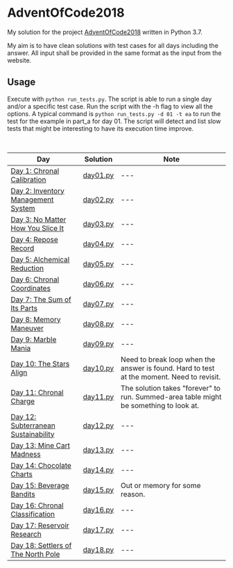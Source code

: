# AdventOfCode2018
My solution for the project [AdventOfCode2018](http://adventofcode.com/) written in Python 3.7.

My aim is to have clean solutions with test cases for all days including the answer. All input shall be provided in the same format as the input from the website.

## Usage
Execute with `python run_tests.py`. The script is able to run a single day and/or a specific test case. Run the script with the -h flag to view all the options. A typical command is `python run_tests.py -d 01 -t ea` to run the test for the example in part_a for day 01. The script will detect and list slow tests that might be interesting to have its execution time improve.

&nbsp;

| Day | Solution | Note |
|-----|----------|------|
|[Day 1: Chronal Calibration](http://adventofcode.com/2018/day/1) | [day01.py](days/day01.py) | --- |
|[Day 2: Inventory Management System](http://adventofcode.com/2018/day/2) | [day02.py](days/day02.py) | --- |
|[Day 3: No Matter How You Slice It](http://adventofcode.com/2018/day/3) | [day03.py](days/day03.py) | --- |
|[Day 4: Repose Record](http://adventofcode.com/2018/day/4) | [day04.py](days/day04.py) | --- |
|[Day 5: Alchemical Reduction](http://adventofcode.com/2018/day/5) | [day05.py](days/day05.py) | --- |
|[Day 6: Chronal Coordinates](http://adventofcode.com/2018/day/6) | [day06.py](days/day06.py) | --- |
|[Day 7: The Sum of Its Parts](http://adventofcode.com/2018/day/7) | [day07.py](days/day07.py) | --- |
|[Day 8: Memory Maneuver](http://adventofcode.com/2018/day/8) | [day08.py](days/day08.py) | --- |
|[Day 9: Marble Mania](http://adventofcode.com/2018/day/9) | [day09.py](days/day09.py) | --- |
|[Day 10: The Stars Align](http://adventofcode.com/2018/day/10) | [day10.py](days/day10.py) | Need to break loop when the answer is found. Hard to test at the moment. Need to revisit. |
|[Day 11: Chronal Charge](http://adventofcode.com/2018/day/11) | [day11.py](days/day11.py) | The solution takes "forever" to run. Summed-area table might be something to look at. |
|[Day 12: Subterranean Sustainability](http://adventofcode.com/2018/day/12) | [day12.py](days/day12.py) | --- |
|[Day 13: Mine Cart Madness](http://adventofcode.com/2018/day/13) | [day13.py](days/day13.py) | --- |
|[Day 14: Chocolate Charts](http://adventofcode.com/2018/day/14) | [day14.py](days/day14.py) | --- |
|[Day 15: Beverage Bandits](http://adventofcode.com/2018/day/15) | [day15.py](days/day15.py) | Out or memory for some reason. |
|[Day 16: Chronal Classification](http://adventofcode.com/2018/day/16) | [day16.py](days/day16.py) | --- |
|[Day 17: Reservoir Research](http://adventofcode.com/2018/day/17) | [day17.py](days/day17.py) | --- |
|[Day 18: Settlers of The North Pole](http://adventofcode.com/2018/day/18) | [day18.py](days/day18.py) | --- |